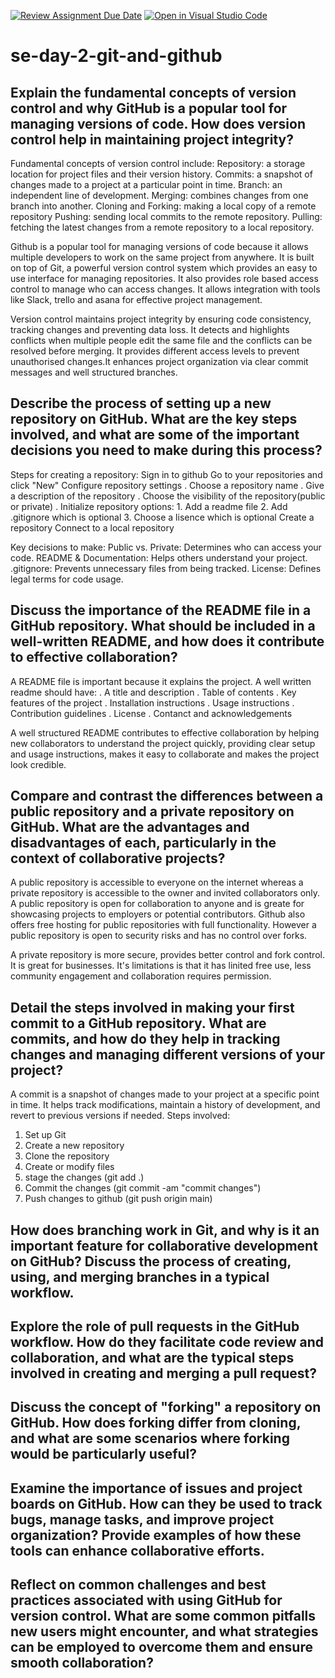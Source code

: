 [![Review Assignment Due Date](https://classroom.github.com/assets/deadline-readme-button-22041afd0340ce965d47ae6ef1cefeee28c7c493a6346c4f15d667ab976d596c.svg)](https://classroom.github.com/a/8wgCKhpZ)
[![Open in Visual Studio Code](https://classroom.github.com/assets/open-in-vscode-2e0aaae1b6195c2367325f4f02e2d04e9abb55f0b24a779b69b11b9e10269abc.svg)](https://classroom.github.com/online_ide?assignment_repo_id=18723414&assignment_repo_type=AssignmentRepo)
# se-day-2-git-and-github
## Explain the fundamental concepts of version control and why GitHub is a popular tool for managing versions of code. How does version control help in maintaining project integrity?
Fundamental concepts of version control include:
Repository: a storage location for project files and their version history.
Commits: a snapshot of changes made to a project at a particular point in time.
Branch: an independent line of development.
Merging: combines changes from one branch into another.
Cloning and Forking: making a local copy of a remote repository
Pushing: sending local commits to the remote repository.
Pulling: fetching the latest changes from a remote repository to a local repository.

Github is a popular tool for managing versions of code because it allows multiple developers to work on the same project from anywhere. It is built on top of Git, a powerful version control system which provides an easy to use interface for managing repositories. It also provides role based access control to manage who can access changes. It allows integration with tools like Slack, trello and asana for effective project management. 

Version control maintains project integrity by ensuring code consistency, tracking changes and preventing data loss. It detects and highlights conflicts when multiple people edit the same file and the conflicts can be resolved before merging. It provides different access levels to prevent unauthorised changes.It enhances project organization via clear commit messages and well structured branches.

## Describe the process of setting up a new repository on GitHub. What are the key steps involved, and what are some of the important decisions you need to make during this process?
Steps for creating a repository:
Sign in to github
Go to your repositories and click "New"
Configure repository settings
    . Choose a repository name
    . Give a description of the repository
    . Choose the visibility of the repository(public or private)
    . Initialize repository options:
        1. Add a readme file
        2. Add .gitignore which is optional
        3. Choose a lisence which is optional
  Create a repository
  Connect to a local repository


  Key decisions to make:
  Public vs. Private: Determines who can access your code.
  README & Documentation: Helps others understand your project.
  .gitignore: Prevents unnecessary files from being tracked.
  License: Defines legal terms for code usage.

## Discuss the importance of the README file in a GitHub repository. What should be included in a well-written README, and how does it contribute to effective collaboration?
A README file is important because it explains the project.
A well written readme should have:
  . A title and description
  . Table of contents
  . Key features of the project
  . Installation instructions
  . Usage instructions
  . Contribution guidelines
  . License
  . Contanct and acknowledgements

A well structured README contributes to effective collaboration by helping new collaborators to understand the project quickly, providing clear setup and usage instructions, makes it easy to collaborate and makes the project look credible.



## Compare and contrast the differences between a public repository and a private repository on GitHub. What are the advantages and disadvantages of each, particularly in the context of collaborative projects?
A public repository is accessible to everyone on the internet whereas a private repository is accessible to the owner and invited collaborators only.
A public repository is open for collaboration to anyone and is greate for showcasing projects to employers or potential contributors. Github also offers free hosting for public repositories with full functionality. However a public repository is open to security risks and has no control over forks.

A private repository is more secure, provides better control and fork control. It is great for businesses. It's limitations is that it has linited free use, less community engagement and collaboration requires permission.


## Detail the steps involved in making your first commit to a GitHub repository. What are commits, and how do they help in tracking changes and managing different versions of your project?
A commit is a snapshot of changes made to your project at a specific point in time. It helps track modifications, maintain a history of development, and revert to previous versions if needed.
Steps involved:
1. Set up Git
2. Create a new repository
3. Clone the repository
4. Create or modify files
5. stage the changes (git add .)
6. Commit the changes (git commit -am "commit changes")
7. Push changes to github (git push origin main)

## How does branching work in Git, and why is it an important feature for collaborative development on GitHub? Discuss the process of creating, using, and merging branches in a typical workflow.

## Explore the role of pull requests in the GitHub workflow. How do they facilitate code review and collaboration, and what are the typical steps involved in creating and merging a pull request?

## Discuss the concept of "forking" a repository on GitHub. How does forking differ from cloning, and what are some scenarios where forking would be particularly useful?

## Examine the importance of issues and project boards on GitHub. How can they be used to track bugs, manage tasks, and improve project organization? Provide examples of how these tools can enhance collaborative efforts.

## Reflect on common challenges and best practices associated with using GitHub for version control. What are some common pitfalls new users might encounter, and what strategies can be employed to overcome them and ensure smooth collaboration?
